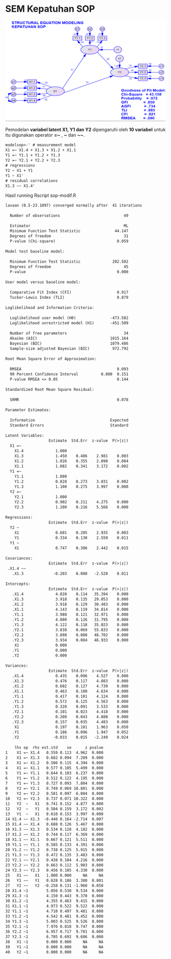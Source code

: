 # SEM Kepatuhan SOP
![13 variable yang mempengaruhi kepatuhan terhadap](SEM_SOP.png)

Pemodelan **variabel latent X1, Y1 dan Y2** dipengaruhi oleh **10 variabel** untuk itu digunakan operator **=~** , **~** dan **~~**. 

    modelsop<-' # measurement model
    X1 =~ X1.4 + X1.3 + X1.2 + X1.1
    Y1 =~ Y1.1 + Y1.2 + Y1.3
    Y2 =~ Y2.1 + Y2.2 + Y2.3
    # regressions
    Y2 ~ X1 + Y1
    Y1 ~ X1'
    # residual correlations
    X1.3 ~~ X1.4'

Hasil running Rscript sop-modif.R

    lavaan (0.5-23.1097) converged normally after  41 iterations
    
      Number of observations                            49
    
      Estimator                                         ML
      Minimum Function Test Statistic               44.147
      Degrees of freedom                                31
      P-value (Chi-square)                           0.059
    
    Model test baseline model:
    
      Minimum Function Test Statistic              202.502
      Degrees of freedom                                45
      P-value                                        0.000
    
    User model versus baseline model:
    
      Comparative Fit Index (CFI)                    0.917
      Tucker-Lewis Index (TLI)                       0.879
    
    Loglikelihood and Information Criteria:
    
      Loglikelihood user model (H0)               -473.582
      Loglikelihood unrestricted model (H1)       -451.509
    
      Number of free parameters                         34
      Akaike (AIC)                                1015.164
      Bayesian (BIC)                              1079.486
      Sample-size adjusted Bayesian (BIC)          972.792
    
    Root Mean Square Error of Approximation:
    
      RMSEA                                          0.093
      90 Percent Confidence Interval          0.000  0.151
      P-value RMSEA <= 0.05                          0.144
    
    Standardized Root Mean Square Residual:
    
      SRMR                                           0.078
    
    Parameter Estimates:
    
      Information                                 Expected
      Standard Errors                             Standard
    
    Latent Variables:
                       Estimate  Std.Err  z-value  P(>|z|)
      X1 =~                                               
        X1.4              1.000                           
        X1.3              1.450    0.486    2.981    0.003
        X1.2              1.026    0.355    2.890    0.004
        X1.1              1.082    0.341    3.172    0.002
      Y1 =~                                               
        Y1.1              1.000                           
        Y1.2              0.828    0.273    3.031    0.002
        Y1.3              1.100    0.275    3.997    0.000
      Y2 =~                                               
        Y2.1              1.000                           
        Y2.2              0.902    0.211    4.275    0.000
        Y2.3              1.200    0.216    5.566    0.000
    
    Regressions:
                       Estimate  Std.Err  z-value  P(>|z|)
      Y2 ~                                                
        X1                0.601    0.205    2.935    0.003
        Y1                0.334    0.130    2.559    0.011
      Y1 ~                                                
        X1                0.747    0.306    2.442    0.015
    
    Covariances:
                       Estimate  Std.Err  z-value  P(>|z|)
     .X1.4 ~~                                             
       .X1.3             -0.203    0.080   -2.528    0.011
    
    Intercepts:
                       Estimate  Std.Err  z-value  P(>|z|)
       .X1.4              4.020    0.114   35.394    0.000
       .X1.3              3.918    0.135   29.053    0.000
       .X1.2              3.918    0.129   30.483    0.000
       .X1.1              4.143    0.119   34.814    0.000
       .Y1.1              3.980    0.121   32.971    0.000
       .Y1.2              4.000    0.126   31.795    0.000
       .Y1.3              4.122    0.118   35.023    0.000
       .Y2.1              3.838    0.069   55.833    0.000
       .Y2.2              3.898    0.080   48.702    0.000
       .Y2.3              3.934    0.084   46.933    0.000
        X1                0.000                           
       .Y1                0.000                           
       .Y2                0.000                           
    
    Variances:
                       Estimate  Std.Err  z-value  P(>|z|)
       .X1.4              0.435    0.096    4.527    0.000
       .X1.3              0.476    0.117    4.083    0.000
       .X1.2              0.602    0.127    4.739    0.000
       .X1.1              0.463    0.100    4.634    0.000
       .Y1.1              0.417    0.101    4.124    0.000
       .Y1.2              0.572    0.125    4.563    0.000
       .Y1.3              0.320    0.091    3.533    0.000
       .Y2.1              0.101    0.023    4.418    0.000
       .Y2.2              0.208    0.043    4.880    0.000
       .Y2.3              0.157    0.035    4.483    0.000
        X1                0.197    0.101    1.963    0.050
       .Y1                0.186    0.096    1.947    0.052
       .Y2               -0.033    0.015   -2.249    0.024
    
        lhs op  rhs est.std    se      z pvalue
    1    X1 =~ X1.4   0.559 0.113  4.962  0.000
    2    X1 =~ X1.3   0.682 0.094  7.289  0.000
    3    X1 =~ X1.2   0.506 0.115  4.394  0.000
    4    X1 =~ X1.1   0.577 0.105  5.499  0.000
    5    Y1 =~ Y1.1   0.644 0.103  6.237  0.000
    6    Y1 =~ Y1.2   0.512 0.122  4.195  0.000
    7    Y1 =~ Y1.3   0.727 0.093  7.804  0.000
    8    Y2 =~ Y2.1   0.749 0.069 10.801  0.000
    9    Y2 =~ Y2.2   0.581 0.097  6.004  0.000
    10   Y2 =~ Y2.3   0.737 0.071 10.322  0.000
    11   Y2  ~   X1   0.741 0.152  4.877  0.000
    12   Y2  ~   Y1   0.504 0.159  3.172  0.002
    13   Y1  ~   X1   0.610 0.153  3.997  0.000
    14 X1.4 ~~ X1.3  -0.446 0.164 -2.714  0.007
    15 X1.4 ~~ X1.4   0.688 0.126  5.467  0.000
    16 X1.3 ~~ X1.3   0.534 0.128  4.182  0.000
    17 X1.2 ~~ X1.2   0.744 0.117  6.369  0.000
    18 X1.1 ~~ X1.1   0.667 0.121  5.511  0.000
    19 Y1.1 ~~ Y1.1   0.585 0.133  4.391  0.000
    20 Y1.2 ~~ Y1.2   0.738 0.125  5.915  0.000
    21 Y1.3 ~~ Y1.3   0.472 0.135  3.483  0.000
    22 Y2.1 ~~ Y2.1   0.438 0.104  4.216  0.000
    23 Y2.2 ~~ Y2.2   0.663 0.112  5.903  0.000
    24 Y2.3 ~~ Y2.3   0.456 0.105  4.330  0.000
    25   X1 ~~   X1   1.000 0.000     NA     NA
    26   Y1 ~~   Y1   0.628 0.186  3.380  0.001
    27   Y2 ~~   Y2  -0.258 0.131 -1.960  0.050
    28 X1.4 ~1        5.056 0.530  9.534  0.000
    29 X1.3 ~1        4.150 0.443  9.370  0.000
    30 X1.2 ~1        4.355 0.463  9.415  0.000
    31 X1.1 ~1        4.973 0.522  9.522  0.000
    32 Y1.1 ~1        4.710 0.497  9.481  0.000
    33 Y1.2 ~1        4.542 0.481  9.452  0.000
    34 Y1.3 ~1        5.003 0.525  9.526  0.000
    35 Y2.1 ~1        7.976 0.818  9.747  0.000
    36 Y2.2 ~1        6.957 0.717  9.701  0.000
    37 Y2.3 ~1        6.705 0.692  9.686  0.000
    38   X1 ~1        0.000 0.000     NA     NA
    39   Y1 ~1        0.000 0.000     NA     NA
    40   Y2 ~1        0.000 0.000     NA     NA

